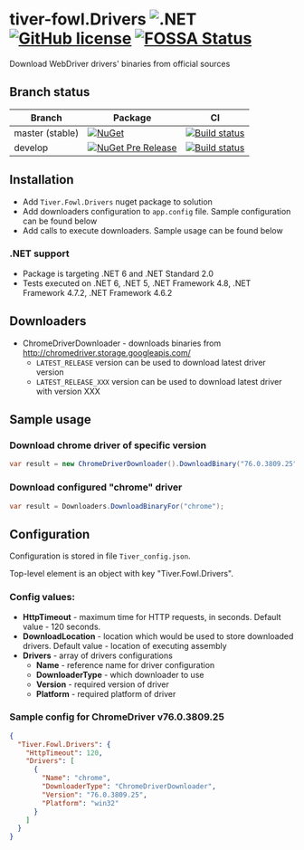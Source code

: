 # tiver-fowl.Drivers ![.NET](https://img.shields.io/badge/.NET-6-blue)  [![GitHub license](https://img.shields.io/badge/license-MIT-blue.svg)](https://raw.githubusercontent.com/MrHant/tiver-fowl/master/LICENSE) [![FOSSA Status](https://app.fossa.com/api/projects/git%2Bgithub.com%2FMrHant%2Ftiver-fowl.Drivers.svg?type=shield)](https://app.fossa.com/projects/git%2Bgithub.com%2FMrHant%2Ftiver-fowl.Drivers?ref=badge_shield)


Download WebDriver drivers' binaries from official sources

## Branch status

| Branch | Package | CI  |
| ------ | ------- | --- |
| master (stable) | [![NuGet](https://img.shields.io/nuget/v/Tiver.Fowl.Drivers.svg)](https://www.nuget.org/packages/Tiver.Fowl.Drivers) | [![Build status](https://ci.appveyor.com/api/projects/status/s6xak6m2jc2mijnt/branch/master?svg=true)](https://ci.appveyor.com/project/MrHant/tiver-fowl-drivers/branch/master) |
| develop | [![NuGet Pre Release](https://img.shields.io/nuget/vpre/Tiver.Fowl.Drivers.svg)](https://www.nuget.org/packages/Tiver.Fowl.Drivers/absoluteLatest) | [![Build status](https://ci.appveyor.com/api/projects/status/s6xak6m2jc2mijnt/branch/develop?svg=true)](https://ci.appveyor.com/project/MrHant/tiver-fowl-drivers/branch/develop) |

## Installation
* Add ```Tiver.Fowl.Drivers``` nuget package to solution
* Add downloaders configuration to ```app.config``` file. Sample configuration can be found below
* Add calls to execute downloaders. Sample usage can be found below

### .NET support
* Package is targeting .NET 6 and .NET Standard 2.0
* Tests executed on .NET 6, .NET 5, .NET Framework 4.8, .NET Framework 4.7.2, .NET Framework 4.6.2

## Downloaders
* ChromeDriverDownloader - downloads binaries from http://chromedriver.storage.googleapis.com/
  * ```LATEST_RELEASE``` version can be used to download latest driver version
  * ```LATEST_RELEASE_XXX``` version can be used to download latest driver with version XXX

## Sample usage
### Download chrome driver of specific version

```c#
var result = new ChromeDriverDownloader().DownloadBinary("76.0.3809.25", "win32");
```

### Download configured "chrome" driver

```c#
var result = Downloaders.DownloadBinaryFor("chrome");
```

## Configuration

Configuration is stored in file `Tiver_config.json`. 

Top-level element is an object with key "Tiver.Fowl.Drivers".

### Config values:

* **HttpTimeout** - maximum time for HTTP requests, in seconds. Default value - 120 seconds.
* **DownloadLocation** - location which would be used to store downloaded drivers. Default value - location of executing assembly
* **Drivers** - array of drivers configurations
  * **Name** - reference name for driver configuration
  * **DownloaderType** - which downloader to use
  * **Version** - required version of driver
  * **Platform** - required platform of driver

### Sample config for ChromeDriver v76.0.3809.25

```json
{
  "Tiver.Fowl.Drivers": {
    "HttpTimeout": 120,
    "Drivers": [
      {
        "Name": "chrome",
        "DownloaderType": "ChromeDriverDownloader",
        "Version": "76.0.3809.25",
        "Platform": "win32"
      }
    ]
  }
}
```
